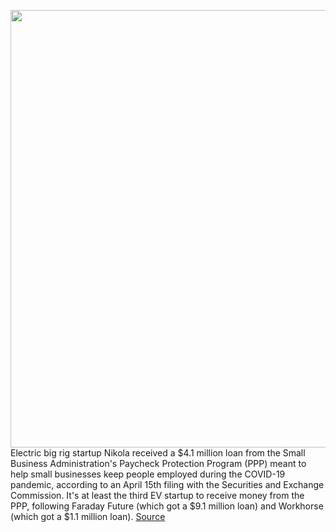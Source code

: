 <img src='https://cdn.vox-cdn.com/thumbor/9KoTXv_jl-9m32vkLgYGYr6zklg=/0x0:2750x1440/1200x800/filters:focal(995x758:1435x1198)/cdn.vox-cdn.com/uploads/chorus_image/image/66692407/nikola_one_16.0.jpg' width='700px' /><br/>
Electric big rig startup Nikola received a $4.1 million loan from the Small Business Administration's Paycheck Protection Program (PPP) meant to help small businesses keep people employed during the COVID-19 pandemic, according to an April 15th filing with the Securities and Exchange Commission. It's at least the third EV startup to receive money from the PPP, following Faraday Future (which got a $9.1 million loan) and Workhorse (which got a $1.1 million loan).
<a href='https://www.theverge.com/2020/4/22/21231758/nikola-sba-loan-pandemic-tesla-patent-lawsuit'> Source <a/>